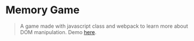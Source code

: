 # Memory Game

> A game made with javascript class and webpack to learn more about DOM manipulation. Demo [here](https://edumudu.github.io/memory-game/).
